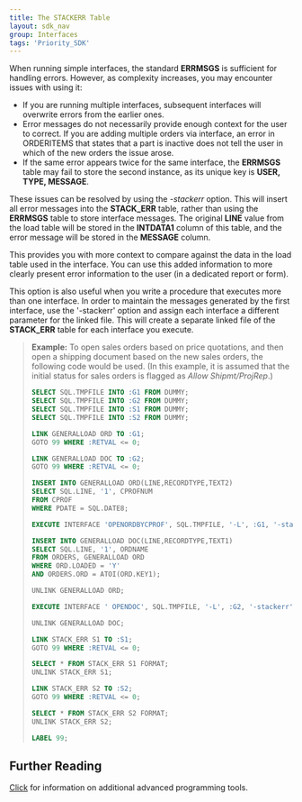 ```yaml
---
title: The STACKERR Table
layout: sdk_nav
group: Interfaces
tags: 'Priority_SDK'
---
```


When running simple interfaces, the standard **ERRMSGS** is sufficient for handling errors. However, as complexity increases, you may encounter issues with using it:

- If you are running multiple interfaces, subsequent interfaces will overwrite errors from the earlier ones.
- Error messages do not necessarily provide enough context for the user to correct. If you are adding multiple orders via interface, an error in ORDERITEMS that states that a part is inactive does not tell the user in which of the new orders the issue arose.
- If the same error appears twice for the same interface, the **ERRMSGS** table may fail to store the second instance, as its unique key is **USER, TYPE, MESSAGE**.

These issues can be resolved by using the *-stackerr* option. This will insert all error messages into the **STACK_ERR** table, rather than using the **ERRMSGS** table to store interface messages. The original
**LINE** value from the load table will be stored in the **INTDATA1** column of this table, and the error message will be stored in the **MESSAGE** column.

This provides you with more context to compare against the data in the load table used in the interface. You can use this added information to more clearly present error information to the user (in a dedicated report or form).

This option is also useful when you write a procedure that executes more than one interface. In order to
maintain the messages generated by the first interface, use the \'-stackerr\' option and assign each interface a different parameter for the linked file. This will create a separate linked file of the
**STACK_ERR** table for each interface you execute.

> **Example:** To open sales orders based on price quotations, and then
> open a shipping document based on the new sales orders, the following
> code would be used. (In this example, it is assumed that the initial
> status for sales orders is flagged as *Allow Shipmt/ProjRep*.)
>
> ```sql
> SELECT SQL.TMPFILE INTO :G1 FROM DUMMY;
> SELECT SQL.TMPFILE INTO :G2 FROM DUMMY;
> SELECT SQL.TMPFILE INTO :S1 FROM DUMMY;
> SELECT SQL.TMPFILE INTO :S2 FROM DUMMY;
>
> LINK GENERALLOAD ORD TO :G1;
> GOTO 99 WHERE :RETVAL <= 0;
>
> LINK GENERALLOAD DOC TO :G2;
> GOTO 99 WHERE :RETVAL <= 0;
>
> INSERT INTO GENERALLOAD ORD(LINE,RECORDTYPE,TEXT2)
> SELECT SQL.LINE, '1', CPROFNUM 
> FROM CPROF 
> WHERE PDATE = SQL.DATE8;
>
> EXECUTE INTERFACE 'OPENORDBYCPROF', SQL.TMPFILE, '-L', :G1, '-stackerr', :S1;
>
> INSERT INTO GENERALLOAD DOC(LINE,RECORDTYPE,TEXT1)
> SELECT SQL.LINE, '1', ORDNAME
> FROM ORDERS, GENERALLOAD ORD
> WHERE ORD.LOADED = 'Y'
> AND ORDERS.ORD = ATOI(ORD.KEY1);
>
> UNLINK GENERALLOAD ORD;
>
> EXECUTE INTERFACE ' OPENDOC', SQL.TMPFILE, '-L', :G2, '-stackerr', :S2;
>
> UNLINK GENERALLOAD DOC;
>
> LINK STACK_ERR S1 TO :S1;
> GOTO 99 WHERE :RETVAL <= 0;
>
> SELECT * FROM STACK_ERR S1 FORMAT;
> UNLINK STACK_ERR S1;
>
> LINK STACK_ERR S2 TO :S2;
> GOTO 99 WHERE :RETVAL <= 0;
>
> SELECT * FROM STACK_ERR S2 FORMAT;
> UNLINK STACK_ERR S2;
>
> LABEL 99;
> ```

## Further Reading 

[Click](Advanced-Programming-Tools ) for information on
additional advanced programming tools.
